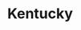 ---
title: Kentucky
slug: kentucky
updated-on: '2024-05-30T13:52:36.906Z'
created-on: '2024-05-30T13:37:21.697Z'
published-on: '2024-05-30T13:54:32.469Z'
f_city-state:
- cms/city/glasgow-ky.md
- cms/city/nicholasville-ky.md
- cms/city/washington-ky.md
- cms/city/greensburg-ky.md
- cms/city/campbellsville-ky.md
- cms/city/harrodsburg-ky.md
- cms/city/danville-ky.md
- cms/city/lawrenceburg-ky.md
- cms/city/leitchfield-ky.md
- cms/city/winchester-ky.md
- cms/city/london-ky.md
- cms/city/middlesboro-ky.md
- cms/city/richmond-ky.md
- cms/city/morehead-ky.md
- cms/city/shelbyville-ky.md
- cms/city/monticello-ky.md
- cms/city/lexington-ky.md
- cms/city/vernon-ky.md
- cms/city/maysville-ky.md
- cms/city/la-grange-ky.md
- cms/city/covington-ky.md
- cms/city/hopkinsville-ky.md
- cms/city/owensboro-ky.md
- cms/city/paducah-ky.md
- cms/city/bardstown-ky.md
- cms/city/frankfort-ky.md
- cms/city/elizabethtown-ky.md
- cms/city/princeton-ky.md
- cms/city/corbin-ky.md
- cms/city/ashland-ky.md
- cms/city/murray-ky.md
- cms/city/shepherdsville-ky.md
- cms/city/henderson-ky.md
- cms/city/mayfield-ky.md
- cms/city/georgetown-ky.md
- cms/city/florence-ky.md
- cms/city/newport-ky.md
- cms/city/scottsville-ky.md
- cms/city/madisonville-ky.md
- cms/city/bowling-green-ky.md
- cms/city/radcliff-ky.md
- cms/city/williamsburg-ky.md
- cms/city/harlan-ky.md
- cms/city/grove-ky.md
- cms/city/pembroke-ky.md
- cms/city/alexandria-ky.md
- cms/city/hazard-ky.md
- cms/city/franklin-ky.md
- cms/city/greenville-ky.md
- cms/city/endicott-ky.md
- cms/city/powderly-ky.md
- cms/city/russellville-ky.md
- cms/city/cloverport-ky.md
- cms/city/dry-ridge-ky.md
- cms/city/hillview-ky.md
- cms/city/central-city-ky.md
- cms/city/paintsville-ky.md
- cms/city/lebanon-ky.md
- cms/city/sterling-ky.md
- cms/city/versailles-ky.md
- cms/city/beaver-dam-ky.md
- cms/city/prestonsburg-ky.md
- cms/city/benton-ky.md
- cms/city/fairview-ky.md
- cms/city/south-williamson-ky.md
- cms/city/williamstown-ky.md
- cms/city/carrollton-ky.md
- cms/city/pikeville-ky.md
- cms/city/somerset-ky.md
- cms/city/columbia-ky.md
- cms/city/louisa-ky.md
- cms/city/salyersville-ky.md
- cms/city/whitesburg-ky.md
- cms/city/grayson-ky.md
- cms/city/cynthiana-ky.md
- cms/city/berea-ky.md
- cms/city/hartford-ky.md
- cms/city/irvine-ky.md
- cms/city/tompkinsville-ky.md
- cms/city/liberty-ky.md
- cms/city/stanton-ky.md
- cms/city/paris-ky.md
- cms/city/russell-springs-ky.md
- cms/city/jackson-ky.md
- cms/city/flemingsburg-ky.md
- cms/city/albany-ky.md
- cms/city/crown-ky.md
- cms/city/clay-city-ky.md
- cms/city/manchester-ky.md
- cms/city/bluehole-ky.md
- cms/city/burkesville-ky.md
- cms/city/crescent-springs-ky.md
- cms/city/barbourville-ky.md
- cms/city/erlanger-ky.md
- cms/city/campbellsvlle-ky.md
- cms/city/hodgenville-ky.md
- cms/city/betsy-layne-ky.md
- cms/city/minnie-ky.md
- cms/city/hindman-ky.md
- cms/city/inez-ky.md
- cms/city/tomahawk-ky.md
- cms/city/centertown-ky.md
- cms/city/muldraugh-ky.md
- cms/city/fort-knox-ky.md
- cms/city/south-shore-ky.md
- cms/city/hawesville-ky.md
- cms/city/burlington-ky.md
- cms/city/milton-ky.md
- cms/city/allen-ky.md
- cms/city/caney-ky.md
- cms/city/martin-ky.md
f_locations:
- cms/payday-loans/.md
layout: '[state].html'
tags: state
---